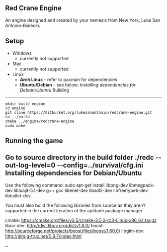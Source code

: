 Red Crane Engine
----------------
An engine designed  and created by your nemesis from New York, Luke San Antonio-Bialecki. 

Setup
-----
- Windows 
    - currently not supported  
- Mac 
    - currently not supported 
- Linux
    - **Arch Linux** - refer to pacman for dependencies
    - **Ubuntu/Debian** - see below: *Installing dependencies for Debian/Ubuntu*
Building
--------
    mkdir build engine
    cd engine
    git clone https://bitbucket.org/lukesanantonio/redcrane-engine.git
    cd ../build
    cmake ../engine/redcrane-engine
    sudo make 
Running the game
----------------
Go to source directory in the build folder
    ./redc --out-log-level=0
    --config=../survival/cfg.ini
Installing dependencies for Debian/Ubuntu
----------------------------------------- 
Use the following command:
    sudo apt-get install libpng-dev libmsgpack-dev libluajit-5.1-dev
    g++ gcc libenet-dev libsdl2-dev libfreetype6-dev libbullet-dev

You must also build the following libraries from source as they aren't supported
in the current iteration of the aptitude package manager.

cmake: https://cmake.org/files/v3.5/cmake-3.5.0-rc3-Linux-x86_64.tar.gz
libuv-dev: http://dist.libuv.org/dist/v1.8.0/
boost: http://sourceforge.net/projects/boost/files/boost/1.60.0/
libglm-dev: http://glm.g-truc.net/0.9.7/index.html

~
